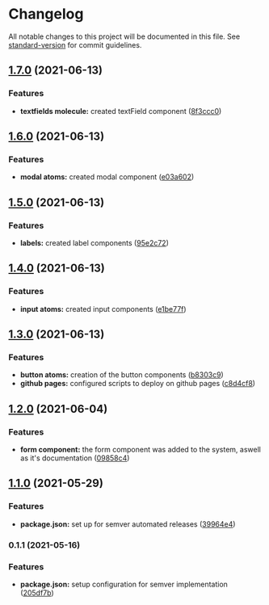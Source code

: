 # Changelog

All notable changes to this project will be documented in this file. See [standard-version](https://github.com/conventional-changelog/standard-version) for commit guidelines.

## [1.7.0](https://github.com/YenyGa/my-component-library/compare/v1.6.0...v1.7.0) (2021-06-13)


### Features

* **textfields molecule:** created textField component ([8f3ccc0](https://github.com/YenyGa/my-component-library/commit/8f3ccc06eb7a7e6b3a6cad2dd3c070ab46bc77b9))

## [1.6.0](https://github.com/YenyGa/my-component-library/compare/v1.5.0...v1.6.0) (2021-06-13)


### Features

* **modal atoms:** created modal component ([e03a602](https://github.com/YenyGa/my-component-library/commit/e03a602839bd739707dfec6bc44b4957c7f099c9))

## [1.5.0](https://github.com/YenyGa/my-component-library/compare/v1.4.0...v1.5.0) (2021-06-13)


### Features

* **labels:** created label components ([95e2c72](https://github.com/YenyGa/my-component-library/commit/95e2c72c4a25f3a81dba87ff51c22dedb433b261))

## [1.4.0](https://github.com/YenyGa/my-component-library/compare/v1.3.0...v1.4.0) (2021-06-13)


### Features

* **input atoms:** created input components ([e1be77f](https://github.com/YenyGa/my-component-library/commit/e1be77fcebc694fc444531d2e861e8078af210bf))

## [1.3.0](https://github.com/YenyGa/my-component-library/compare/v1.2.0...v1.3.0) (2021-06-13)


### Features

* **button atoms:** creation of the button components ([b8303c9](https://github.com/YenyGa/my-component-library/commit/b8303c9fced576d340bbf9300ad9cb1a07216df3))
* **github pages:** configured scripts to deploy on github pages ([c8d4cf8](https://github.com/YenyGa/my-component-library/commit/c8d4cf8cb78be9f3b919dbaf3c9655564e0664cc))

## [1.2.0](https://github.com/YenyGa/my-component-library/compare/v1.1.0...v1.2.0) (2021-06-04)


### Features

* **form component:** the form component was added to the system, aswell as it's documentation ([09858c4](https://github.com/YenyGa/my-component-library/commit/09858c4e203ad30b47e7527addeef1d6940422bb))

## [1.1.0](https://github.com/YenyGa/my-component-library/compare/v0.1.1...v1.1.0) (2021-05-29)


### Features

* **package.json:** set up for semver automated releases ([39964e4](https://github.com/YenyGa/my-component-library/commit/39964e44fc027d5eff518a05fb0f74ed105ed471))

### 0.1.1 (2021-05-16)


### Features

* **package.json:** setup configuration for semver implementation ([205df7b](https://github.com/YenyGa/my-component-library/commit/205df7b59a50fd711124c23cca05865da24d9d97))
